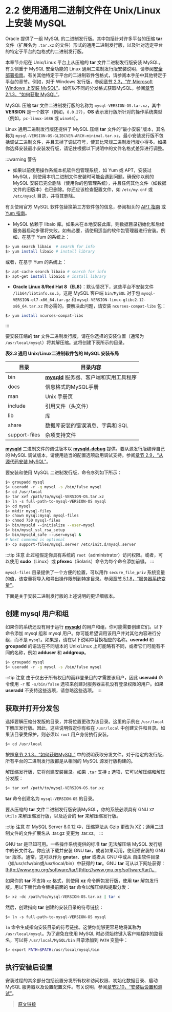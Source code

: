 # 2.2 使用通用二进制文件在 Unix/Linux 上安装 MySQL

Oracle 提供了一组 MySQL 的二进制发行版。其中包括针对许多平台的压缩 **tar** 文件（扩展名为 `.tar.xz` 的文件）形式的通用二进制发行版，以及针对选定平台的特定于平台的包格式的二进制发行版。

本章节介绍在 Unix/Linux 平台上从压缩的 **tar** 文件二进制发行版安装 MySQL。有关侧重于 MySQL 安全功能的 Linux 通用二进制发行版安装说明，请参阅[安全部署指南](https://dev.mysql.com/doc/mysql-secure-deployment-guide/8.0/en/)。有关其他特定于平台的二进制软件包格式，请参阅本手册中其他特定于平台的章节。例如，对于 Windows 发行版，参阅[章节 2.3，“在 Microsoft Windows 上安装 MySQL”](/2/2.3/windows-installation.html)。如何以不同的分发格式获取MySQL，参阅[章节 2.1.3，“如何获取 MySQL”](/2/2.1/2.1.3/getting-mysql.html)。

MySQL 压缩 **tar** 文件二进制发行版的名称为 `mysql-VERSION-OS.tar.xz`，其中 **VERSION** 是一个数字（例如，`8.0.27`），**OS** 表示发行版所针对的操作系统类型（例如，`pc-linux-i686` 或 `winx64`）。

Linux 通用二进制发行版还提供了 MySQL 压缩 **tar** 文件的“最小安装”版本，其名称为 `mysql-VERSION-OS-GLIBCVER-ARCH-minimal.tar.xz`。最小安装发行版不包括调试二进制文件，并且去掉了调试符号，使其比常规二进制发行版小得多。如果你选择安装最小安装发行版，请记住根据以下说明中的文件名格式差异进行调整。

:::warning 警告

- 如果以前使用操作系统本机软件包管理系统，如 Yum 或 APT，安装过 MySQL，则使用本机二进制文件安装时可能会遇到问题。确保你以前的 MySQL 安装已完全删除（使用你的包管理系统），并且任何其他文件（如数据文件的旧版本）也已删除。你还应该检查配置文件，如 `/etc/my.cnf` 或 `/etc/mysql` 目录，并将其删除。

有关使用官方 MySQL 软件包替换第三方软件包的信息，参阅相关的 [APT 指南](https://dev.mysql.com/doc/mysql-apt-repo-quick-guide/en/) 或 [Yum 指南](https://dev.mysql.com/doc/refman/5.7/en/replace-third-party-yum.html)。

- MySQL 依赖于 libaio 库。如果未在本地安装此库，则数据目录初始化和后续服务器启动步骤将失败。如有必要，请使用适当的软件包管理器进行安装。例如，在基于 Yum 的系统上：

```bash
$> yum search libaio  # search for info
$> yum install libaio # install library
```

或者，在基于 Yum 的系统上：

```bash
$> apt-cache search libaio # search for info
$> apt-get install libaio1 # install library
```

- **Oracle Linux 8/Red Hat 8（EL8）**：默认情况下，这些平台不安装文件 `/lib64/libtinfo.so.5`，这是 MySQL 客户端 `bin/MySQL` 对于包 `mysql-VERSION-el7-x86_64.tar.gz` 和 `mysql-VERSION-linux-glibc2.12-x86_64.tar.xz` 所必需的。要解决此问题，请安装 `ncurses-compat-libs` 包：

```bash
$> yum install ncurses-compat-libs
```

:::

要安装压缩的 **tar** 文件二进制发行版，请在你选择的安装位置（通常为 `/usr/local/mysql`）将其解压缩。这将创建下表所示的目录。

**表2.3 通用 Unix/Linux二进制软件包的 MySQL 安装布局**

|目录|目录内容|
|--|--|
|bin|[**mysqld**](/4/4.3/4.3.1/mysqld) 服务器、客户端和实用工具程序|
|docs|信息格式的MySQL手册|
|man|Unix 手册页|
|include|引用文件（头文件）|
|lib|库|
|share|数据库安装的错误消息、字典和 SQL|
|support-files|杂项支持文件|

[**mysqld**](/4/4.3/4.3.1/mysqld.html) 二进制文件的调试版本以 [**mysqld-debug**](/4/4.3/4.3.1/mysqld.html) 提供。要从源发行版编译自己的 MySQL 调试版本，请使用适当的配置选项启用调试支持。参阅[章节 2.9，“从源代码安装 MySQL”](/2/2.9/source-installation.html)。

要安装和使用 MySQL 二进制发行版，命令序列如下所示：

```bash
$> groupadd mysql
$> useradd -r -g mysql -s /bin/false mysql
$> cd /usr/local
$> tar xvf /path/to/mysql-VERSION-OS.tar.xz
$> ln -s full-path-to-mysql-VERSION-OS mysql
$> cd mysql
$> mkdir mysql-files
$> chown mysql:mysql mysql-files
$> chmod 750 mysql-files
$> bin/mysqld --initialize --user=mysql
$> bin/mysql_ssl_rsa_setup
$> bin/mysqld_safe --user=mysql &
# Next command is optional
$> cp support-files/mysql.server /etc/init.d/mysql.server
```

:::tip 注意
此过程假定你具有系统的 `root`（administrator）访问权限。或者，可以使用 **sudo**（Linux）或 **pfexec**（Solaris）命令为每个命令添加前缀。
:::

`mysql-files` 目录提供了一个方便的位置，可以用作 `secure_file_priv` 系统变量的值，该变量将导入和导出操作限制到特定目录。参阅[章节 5.1.8，“服务器系统变量”](/5/5.1/5.1.8/server-system-variables.html)。

下面是关于安装二进制发行版的上述说明的更详细版本。

## 创建 mysql 用户和组

如果你的系统还没有用于运行 [**mysqld**](/4/4.3/4.3.1/mysqld.html) 的用户和组，你可能需要创建它们。以下命令添加 mysql 组和 mysql 用户。你可能希望调用该用户并对其他内容进行分组，而不是 `mysql`。如果是，请在以下说明中替换相应的名称。**useradd** 和 **groupadd** 的语法在不同版本的 Unix/Linux 上可能略有不同，或者它们可能有不同的名称，例如 **adduser** 和 **addgroup**。

```bash
$> groupadd mysql
$> useradd -r -g mysql -s /bin/false mysql
```

:::tip 注意
由于仅出于所有权目的而非登录目的才需要该用户，因此 **useradd** 命令使用 `-r` 和 `-s/bin/false` 选项来创建对服务器主机没有登录权限的用户。如果 **useradd** 不支持这些选项，请忽略这些选项。
:::

## 获取并打开分发包

选择要解压缩分发版的目录，并将位置更改为该目录。这里的示例在 `/usr/local` 下解压发行版。因此，这些说明假定你有权在 `/usr/local` 中创建文件和目录。如果该目录受保护，则必须以 `root` 用户身份执行安装。

```bash
$> cd /usr/local
```

按照[章节 2.1.3，“如何获取MySQL”](/2/2.1/2.1.3/getting-mysql.html) 中的说明获取分发文件。对于给定的发行版，所有平台的二进制发行版都是从相同的 MySQL 源发行版构建的。

解压缩发行版，它将创建安装目录。如果 `.tar` 支持 `z` 选项，它可以解压缩和解压分发版：

```bash
$> tar xvf /path/to/mysql-VERSION-OS.tar.xz
```

**tar** 命令创建名为 `mysql-VERSION-OS` 的目录。

要从压缩的 **tar** 文件二进制发行版安装MySQL，你的系统必须具有 GNU `XZ Utils` 来解压缩发行版，以及适合的 **tar** 来解压缩发行版。

:::tip 注意
在 MySQL Server 8.0.12 中，压缩算法从 Gzip 更改为 XZ；通用二进制文件的文件扩展名从 .tar.gz 变更为 .tar.xz。
:::

GNU tar 是已知可用。一些操作系统提供的标准 **tar** 无法解压缩 MySQL 发行版中的长文件名。你应该下载并安装 GNU **tar**，或者如果可用，使用预安装的 GNU tar 版本。通常，这可以作为 **gnutar**、**gtar** 或者从 GNU 中或从 自由软件目录（如/usr/sfw/bin或/usr/local/bin）中获得的 **tar**。GNU **tar** 可从以下网址获得：[http://www.gnu.org/software/tar/](http://www.gnu.org/software/tar/)。

如果你的 **tar** 不支持 `xz` 格式，则使用 **xz** 命令解包发行版，使用 **tar** 解包发行版。用以下替代命令替换前面的 **tar** 命令以解压缩和提取分发：

```bash
$> xz -dc /path/to/mysql-VERSION-OS.tar.xz | tar x
```

然后，创建指向 **tar** 创建的安装目录的符号链接：

```bash
$> ln -s full-path-to-mysql-VERSION-OS mysql
```

`ln` 命令生成指向安装目录的符号链接。这使你能够更容易地将其称为 `/usr/local/mysql`。为了避免在使用 MySQL 时必须始终键入客户端程序的路径名，可以将 `/usr/local/MySQL/bin` 目录添加到 `PATH` 变量中：

```bash
$> export PATH=$PATH:/usr/local/mysql/bin
```

## 执行安装后设置

安装过程的其余部分包括设置分发所有权和访问权限、初始化数据目录、启动 MySQL 服务器以及设置配置文件。有关说明，参阅[章节2.10，“安装后设置和测试”](/2/2.10/postinstallation.html)。

> [原文链接](https://dev.mysql.com/doc/refman/8.0/en/binary-installation.html)
